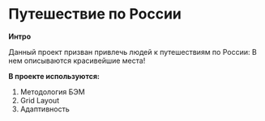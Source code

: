 # Путешествие по России

**Интро**

Данный проект призван привлечь людей к путешествиям по России:
В нем описываются красивейшие места!


**В проекте используются:**

1. Методология БЭМ
2. Grid Layout
3. Адаптивность

